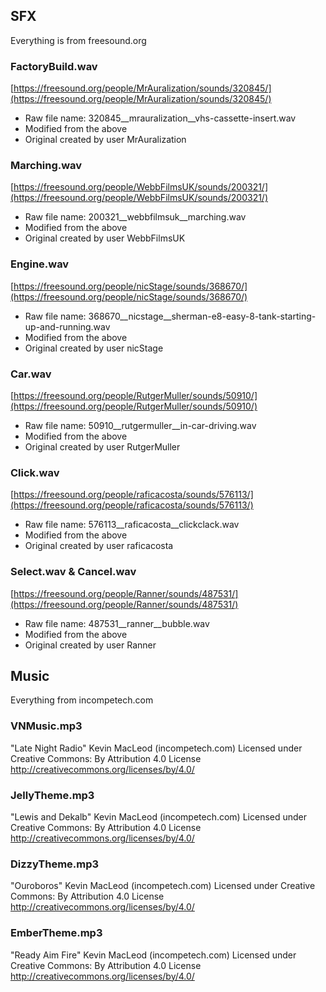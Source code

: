 ## SFX
Everything is from freesound.org

### FactoryBuild.wav
[https://freesound.org/people/MrAuralization/sounds/320845/](https://freesound.org/people/MrAuralization/sounds/320845/)
- Raw file name: 320845__mrauralization__vhs-cassette-insert.wav
- Modified from the above
- Original created by user MrAuralization

### Marching.wav
[https://freesound.org/people/WebbFilmsUK/sounds/200321/](https://freesound.org/people/WebbFilmsUK/sounds/200321/)
- Raw file name: 200321__webbfilmsuk__marching.wav
- Modified from the above
- Original created by user WebbFilmsUK

### Engine.wav
[https://freesound.org/people/nicStage/sounds/368670/](https://freesound.org/people/nicStage/sounds/368670/)
- Raw file name: 368670__nicstage__sherman-e8-easy-8-tank-starting-up-and-running.wav
- Modified from the above
- Original created by user nicStage

### Car.wav
[https://freesound.org/people/RutgerMuller/sounds/50910/](https://freesound.org/people/RutgerMuller/sounds/50910/)
- Raw file name: 50910__rutgermuller__in-car-driving.wav
- Modified from the above
- Original created by user RutgerMuller

### Click.wav
[https://freesound.org/people/raficacosta/sounds/576113/](https://freesound.org/people/raficacosta/sounds/576113/)
- Raw file name: 576113__raficacosta__clickclack.wav
- Modified from the above
- Original created by user raficacosta

### Select.wav & Cancel.wav
[https://freesound.org/people/Ranner/sounds/487531/](https://freesound.org/people/Ranner/sounds/487531/)
- Raw file name: 487531__ranner__bubble.wav
- Modified from the above
- Original created by user Ranner

## Music
Everything from incompetech.com

### VNMusic.mp3
"Late Night Radio" Kevin MacLeod (incompetech.com)
Licensed under Creative Commons: By Attribution 4.0 License
http://creativecommons.org/licenses/by/4.0/

### JellyTheme.mp3
"Lewis and Dekalb" Kevin MacLeod (incompetech.com)
Licensed under Creative Commons: By Attribution 4.0 License
http://creativecommons.org/licenses/by/4.0/

### DizzyTheme.mp3
"Ouroboros" Kevin MacLeod (incompetech.com)
Licensed under Creative Commons: By Attribution 4.0 License
http://creativecommons.org/licenses/by/4.0/

### EmberTheme.mp3
"Ready Aim Fire" Kevin MacLeod (incompetech.com)
Licensed under Creative Commons: By Attribution 4.0 License
http://creativecommons.org/licenses/by/4.0/
